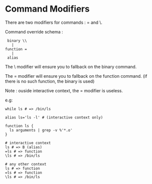 
# Command Modifiers

There are two modifiers for commands : = and \\.

Command override schema :

```
 binary \\
   |
function =
   |
 alias
```

The \\ modifier will ensure you to fallback on the binary command.

The = modifier will ensure you to fallback on the function command. (if there is no such function, the binary is used)

Note : ouside interactive context, the = modifier is useless.

e.g:
```
while ls # => /bin/ls

alias ls='ls -l' # (interactive context only)

function ls {
  ls arguments | grep -v %'*.o'
}

# interactive context
ls # => B (alias)
=ls # => function
\ls # => /bin/ls

# any other context
ls # => function
=ls # => function
\ls # => /bin/ls
```

